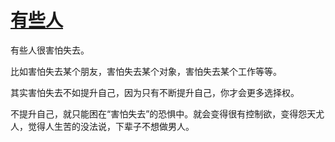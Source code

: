 # [有些人](https://github.com/platojobs/SFLOG/issues/205)

有些人很害怕失去。

比如害怕失去某个朋友，害怕失去某个对象，害怕失去某个工作等等。

其实害怕失去不如提升自己，因为只有不断提升自己，你才会更多选择权。

不提升自己，就只能困在“害怕失去”的恐惧中。就会变得很有控制欲，变得怨天尤人，觉得人生苦的没法说，下辈子不想做男人。 ​